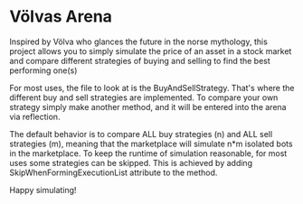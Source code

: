 # Völvas Arena
Inspired by Völva who glances the future in the norse mythology, this project allows you to simply simulate the price of an asset in a stock market and compare different strategies of buying and selling to find the best performing one(s)

For most uses, the file to look at is the BuyAndSellStrategy. That's where the different buy and sell strategies are implemented. To compare your own strategy simply make another method, and it will be entered into the arena via reflection.

The default behavior is to compare ALL buy strategies (n) and ALL sell strategies (m), meaning that the marketplace will simulate n*m isolated bots in the marketplace. To keep the runtime of simulation reasonable, for most uses some strategies can be skipped. This is achieved by adding SkipWhenFormingExecutionList attribute to the method.

Happy simulating!
